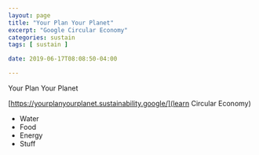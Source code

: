 ```yaml
---
layout: page
title: "Your Plan Your Planet"
excerpt: "Google Circular Economy"
categories: sustain
tags: [ sustain ]

date: 2019-06-17T08:08:50-04:00

---
```


Your Plan Your Planet


[https://yourplanyourplanet.sustainability.google/](learn Circular Economy)

* Water
* Food
* Energy
* Stuff
